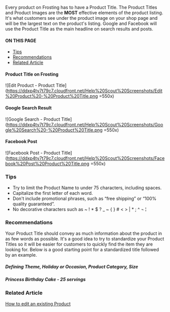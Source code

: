 Every product on Frosting has to have a Product Title. The Product Titles and Product Images are the **MOST** effective elements of the product listing.  It's what customers see under the product image on your shop page and will be the largest text on the product's listing.  Google and Facebook will use the Product Title as the main headline on search results and posts. 

<section class="index-list">
  <h4>ON THIS PAGE</h4>

- [Tips](#tips)
- [Recommendations](#recommendations)
- [Related Article](#related-article)

</section>

#### Product Title on Frosting

![Edit Product - Product Title](https://ddxp4ty7t79c7.cloudfront.net/Help%20Scout%20Screenshots/Edit%20Product%20-%20Product%20Title.png =550x)

#### Google Search Result

![Google Search - Product Title](https://ddxp4ty7t79c7.cloudfront.net/Help%20Scout%20Screenshots/Google%20Search%20-%20Product%20Title.png =550x)

#### Facebook Post

![Facebook Post - Product Title](https://ddxp4ty7t79c7.cloudfront.net/Help%20Scout%20Screenshots/Facebook%20Post%20Product%20Title.png =550x)

### Tips

- Try to limit the Product Name to under 75 characters, including spaces. 
- Capitalize the first letter of each word.
- Don't include promotional phrases, such as “free shipping” or “100% quality guaranteed”.
- No decorative characters such as ~ ! * $ ? _ ~ { } # < > | * ; ^ ¬ ¦

### Recommendations

Your Product Title should convey as much information about the product in as few words as possible.  It's a good idea to try to standardize your Product Titles so it will be easier for customers to quickly find the item they are looking for.  Below is a good starting point for a standardized title followed by an example.


##### Defining Theme, Holiday or Occasion, Product Category, Size 

##### Princess Birthday Cake - 25 servings

### Related Article

[How to edit an existing Product](https://frosting.helpscoutdocs.com/article/146-how-to-edit-an-existing-product)